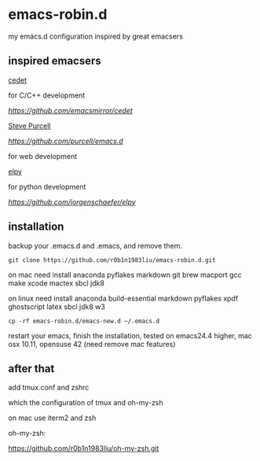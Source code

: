 # emacs-robin.d
my emacs.d configuration inspired by great emacsers

## inspired emacsers

[cedet](http://tuhdo.github.io/c-ide.html)

for C/C++ development

*https://github.com/emacsmirror/cedet*

[Steve Purcell](http://www.sanityinc.com/)

*https://github.com/purcell/emacs.d*

for web development

[elpy](http://elpy.readthedocs.org/en/latest/introduction.html)

for python development

*https://github.com/jorgenschaefer/elpy*

## installation

backup your .emacs.d and .emacs, and remove them. 

`git clone https://github.com/r0b1n1983liu/emacs-robin.d.git`

on mac need install anaconda pyflakes markdown git brew macport gcc make xcode mactex sbcl jdk8 

on linux need install anaconda build-essential markdown pyflakes xpdf ghostscript latex sbcl jdk8 w3

`cp -rf emacs-robin.d/emacs-new.d ~/.emacs.d`

restart your emacs, finish the installation, tested on emacs24.4 higher, mac osx 10.11, opensuse 42 (need remove mac features)

## after that

add tmux.conf and zshrc

which the configuration of tmux and oh-my-zsh

on mac use iterm2 and zsh

oh-my-zsh:

https://github.com/r0b1n1983liu/oh-my-zsh.git

